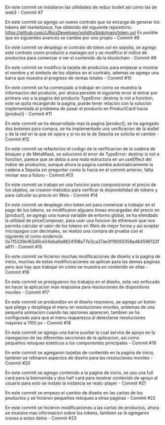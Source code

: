 En este commit se instalaron las utilidades de redux toolkit asi como las de web3 - Commit #7

En este commit se agrego un nuevo contrato que se encarga de generar los tokens del marketplace, fue obtenido del siguiente repositorio: https://github.com/JJRuizDeveloper/solidity/blob/main/token.sol
Es posible que en siguientes avances se cambie por uno propio - Commit #8

En este commit se desplego el contrato de token.sol en sepolia, se agrego este contrato como producto a manager.sol y se modifico el indice de productos para comenzar a ver el contenido de la blockchain - Commit #9

En este commit se modifico la tarjeta de productos para empezar a mostrar el nombre y el simbolo de los objetos en el contrato, ademas se agrego una barra que muestra el progreso de ventas totales - Commit #10

En este commit se ha comenzado a trabajar en como se muestra la informacion del producto, por ahora persiste el siguiente error al entrar por primera vez a la pagina del producto TypeError: destroy is not a function, este se quita recargando la pagina, puede tener relacion con la solucion implementada al problema de pasar el producto en ProductCard hacia [product] - Commit #11

En este commit se ha desarrollado mas la pagina [product], se ha agregado dos botones para compra, se ha implementado una verificacion de la wallet y de la red en la que se opera y si no es la de Sepolia se solicita el cambio - Commit #12

En este commit se refactorizo el codigo de la verificacion de la cadena de bloques y de MetaMask, se soluciono el error de TypeError: destroy is not a function, parece que se debia a una mala estructura en un useEffect del indice de productos, aunque ahora la pagina cambia automaticamente la cadena a Sepolia sin preguntar como lo hacia en el commit anterior, falta revisar eso a futuro - Commit #13

En este commit se trabajo en una funcion para composicionar el precio de los objetos, se crearon metodos para verificar la disponibilidad de tokens y para calcular su precio en Weis - Commit #14

En este commit se desplego otro token.sol para comenzar a trabajar en el pago de los tokens, se modificaron alguans lineas encargadas del precio en [product], se agrego una nueva variable de entorno global, se ha elimidado la utilidad de priceComposer, para usar una funcion de ethereum que nos permita calcular el valor de los tokens en Weis de mejor forma y asi aceptar micropagos con decimales, se realizo una compra de prueba con el siguiente id como evidencia: 0x7f5339e163d9ce04eba9a8824198a77e3ca37ae3f19093358ad64596122fa811 - Commit #15

En este commit se hicieron muchas modificaciones de diseño a la pagina de inicio, muchas de estas modificicaciones se aplican para las demas paginas pero aun hay que trabajar en como se muestra en contenido en ellas - Commit #16

En este commit se prosiguieron los trabajos en el diseño, esta vez enfocado en hacer la aplicacion mas resposiva para resoluciones de dispositivos moviles - Commit #17

En este commit se produndizo en el diseño resonsivo, se agrego un boton que pliega y despliega el menu en resoluciones moviles, andemas de una pequeña animacion cuando las opciones aparecen, tambien se ha configurado para que el menu reaparezca al detectarse resoluciones mayores a 1100 px - Commit #18

En este commit se agrego una barra auxiliar la cual servira de apoyo en la navegacion de las diferentes secciones de la aplicacion, asi como pequeños retoques esteticos a los componentes principales - Commit #19

En este commit se agregaron tarjetas de contenido en la pagina de inicio, tambien se refinaron aspectos de diseño para las resoluciones moviles - Commit #20

En este commit se agrego contenido a la pagina de inicio, se uso una full card para la bienvenida y dos half card para mostrar contenido de apoyo al usuario para esto se instalo la instancia se reatc-player - Commit #21

En este commit se empezo el cambio de diseño en las cartas de los productos y se hicieron pequeños retoques a otras paginas - Commit #22

En este commit se hicieron modificaciones a las cartas de productos, ahora se muestra mas informacion sobre los tokens, tambien se le agregaron iconos a estos datos - Commit #23